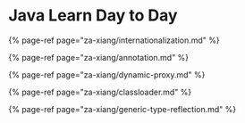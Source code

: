 # Java Learn Day to Day

{% page-ref page="za-xiang/internationalization.md" %}

{% page-ref page="za-xiang/annotation.md" %}

{% page-ref page="za-xiang/dynamic-proxy.md" %}

{% page-ref page="za-xiang/classloader.md" %}

{% page-ref page="za-xiang/generic-type-reflection.md" %}



